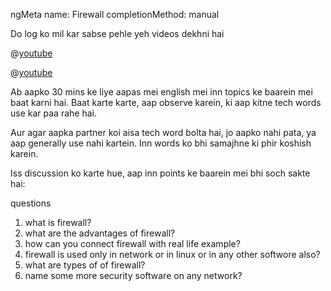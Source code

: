 ngMeta
name: Firewall
completionMethod: manual


Do log ko mil kar sabse pehle yeh videos dekhni hai

@[youtube](KZc1KaE1OKU)

@[youtube](etlBvkAkhyE)

Ab aapko 30 mins ke liye aapas mei english mei inn topics ke baarein mei baat karni hai.
Baat karte karte, aap observe karein, ki aap kitne tech words use kar paa rahe hai.

Aur agar aapka partner koi aisa tech word bolta hai, jo aapko nahi pata, ya aap generally use nahi kartein. Inn words ko bhi samajhne ki phir koshish karein.

Iss discussion ko karte hue, aap inn points ke baarein mei bhi soch sakte hai:

questions
1. what is firewall?
2. what are the advantages of firewall?
3. how can you connect firewall with real life example?
4. firewall is used only in network or in linux or in any other softwore also?
5. what are types of of firewall?
6. name some more security software on any network?
